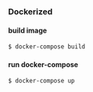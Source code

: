 ### Dockerized

#### build image
```bash
$ docker-compose build
```

#### run docker-compose
```bash
$ docker-compose up
```